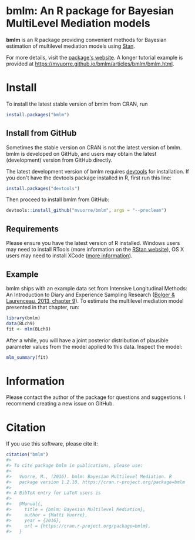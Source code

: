 
<!-- README.md is generated from README.Rmd. Please edit that file -->
bmlm: An R package for Bayesian MultiLevel Mediation models
===========================================================

**bmlm** is an R package providing convenient methods for Bayesian estimation of multilevel mediation models using [Stan](http://mc-stan.org/).

For more details, visit the [package's website](https://mvuorre.github.io/bmlm/). A longer tutorial example is provided at <https://mvuorre.github.io/bmlm/articles/bmlm/bmlm.html>.

Install
=======

To install the latest stable version of bmlm from CRAN, run

``` r
install.packages("bmlm")
```

Install from GitHub
-------------------

Sometimes the stable version on CRAN is not the latest version of bmlm. bmlm is developed on GitHub, and users may obtain the latest (development) version from GitHub directly.

The latest development version of bmlm requires [devtools](https://cran.r-project.org/package=devtools) for installation. If you don't have the devtools package installed in R, first run this line:

``` r
install.packages("devtools")
```

Then proceed to install bmlm from GitHub:

``` r
devtools::install_github("mvuorre/bmlm", args = "--preclean")
```

Requirements
------------

Please ensure you have the latest version of R installed. Windows users may need to install RTools (more information on the [RStan website](https://github.com/stan-dev/rstan/wiki/Installing-RStan-on-Windows)), OS X users may need to install XCode ([more information](https://github.com/stan-dev/rstan/wiki/Installing-RStan-on-Mac-or-Linux)).

Example
-------

bmlm ships with an example data set from Intensive Longitudinal Methods: An Introduction to Diary and Experience Sampling Research ([Bolger & Laurenceau, 2013, chapter 9](http://www.intensivelongitudinal.com/)). To estimate the multilevel mediation model presented in that chapter, run:

``` r
library(bmlm)
data(BLch9)
fit <- mlm(BLch9)
```

After a while, you will have a joint posterior distribution of plausible parameter values from the model applied to this data. Inspect the model:

``` r
mlm_summary(fit)
```

Information
===========

Please contact the author of the package for questions and suggestions. I recommend creating a new issue on GitHub.

Citation
========

If you use this software, please cite it:

``` r
citation("bmlm")
#> 
#> To cite package bmlm in publications, please use:
#> 
#>   Vuorre, M., (2016). bmlm: Bayesian Multilevel Mediation. R
#>   package version 1.2.10. https://cran.r-project.org/package=bmlm
#> 
#> A BibTeX entry for LaTeX users is
#> 
#>   @Manual{,
#>     title = {bmlm: Bayesian Multilevel Mediation},
#>     author = {Matti Vuorre},
#>     year = {2016},
#>     url = {https://cran.r-project.org/package=bmlm},
#>   }
```
